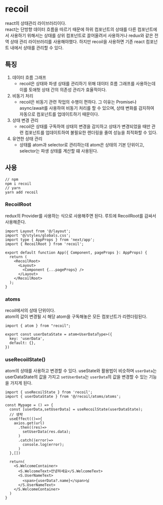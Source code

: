 # recoil

react의 상태관리 라이브러리이다.  
react는 단방향 데이터 흐름을 따르기 때문에 하위 컴포넌트의 상태를 다른 컴포넌트에서 사용하기 위해서는 상태를 상위 컴포넌트로 끌어올려서 사용하거나 redux와 같은 전역 상태 관리 라이브러리를 사용해야했다.
하지만 recoil을 사용하면 기존 react 컴포넌트 내에서 상태를 관리할 수 있다.

## 특징

1. 데이터 흐름 그래프
    - recoil은 상태와 파생 상태를 관리하기 위해 데이터 흐름 그래프를 사용하는데 이를 토애헛 상태 간의 의존성 관리가 효율적이다.
2. 비동기 처리
   - recoil은 비동기 관련 작업의 수행이 편하다. 그 이유는 Promise나 async/await를 사용하여 비동기 처리를 할 수 있으며, 상태 변화를 감지하여 자동으로 컴포넌트를 업데이트하기 때문이다.
3. 상태 변경 관리
    - recoil은 상태를 구독하여 상태의 변경을 감지하고 상태가 변경되었을 때만 관련 컴포넌트를 업데이트하여 불필요한 렌더링을 줄여 성능을 최적화할 수 있다.
4. 유연한 상태 관리
    - 상태를 atom과 selector로 관리하는데 atom은 상태의 기본 단위이고, selector는 파생 상태를 계산할 떄 사용된다.

## 사용

```
// npm 
npm i recoil
// yarn 
yarn add recoil
```

### RecoilRoot

redux의 Provider를 사용하는 식으로 사용해주면 된다.
루트에 RecoilRoot를 감싸서 사용해준다.

```tsx
import Layout from '@/layout';
import '@/styles/globals.css';
import type { AppProps } from 'next/app';
import { RecoilRoot } from 'recoil';

export default function App({ Component, pageProps }: AppProps) {
  return (
    <RecoilRoot>
      <Layout>
        <Component {...pageProps} />
      </Layout>
    </RecoilRoot>
  );
}
```

### atoms

recoil에서의 상태 단위이다.  
atom의 값이 변경될 시 해당 atom을 구독해놓은 모든 컴포넌트가 리렌더링된다.
```tsx
import { atom } from "recoil";

export const userDataState = atom<UserDataType>({
  key: 'userData',
  default: {},
})
```

### useRecoilState()

atom의 상태를 사용하고 변경할 수 있다.
useState와 활용법이 비슷하며 `userData`는 userDataState의 값을 가지고 `setUserData`는 `userData`의 값을 변경할 수 있는 기능을 가지게 된다.
```tsx
import { useRecoilState } from 'recoil';
import { userDataState } from '@/recoil/atoms/atoms';

const Mypage = () => {
  const [userData,setUserData] = useRecoilState(userDataState);
  // 생략
  useEffect(()=>{
    axios.get(url)
      .then((res)=>
        setUserData(res.data);
      )
      .catch((error)=>
        console.log(error);
      )
  },[])
  
  return(
    <S.WelcomeContainer>
      <S.WelcomeText>안녕하세요</S.WelcomeText>
      <S.UserNameText>
        <span>{userData?.name}</span>님
      </S.UserNameText>
    </S.WelcomeContainer>
  )
}
